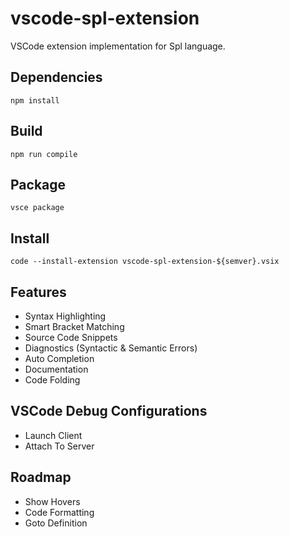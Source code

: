 # vscode-spl-extension
VSCode extension implementation for Spl language.

## Dependencies
```
npm install
```

## Build
```
npm run compile
```

## Package
```
vsce package
```

## Install
```
code --install-extension vscode-spl-extension-${semver}.vsix
```

## Features
- Syntax Highlighting
- Smart Bracket Matching
- Source Code Snippets
- Diagnostics (Syntactic & Semantic Errors)
- Auto Completion
- Documentation
- Code Folding

## VSCode Debug Configurations
- Launch Client
- Attach To Server

## Roadmap
- Show Hovers
- Code Formatting
- Goto Definition
